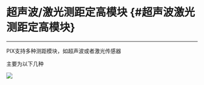 # 超声波/激光测距定高模块 {#超声波激光测距定高模块}

---

PIX支持多种测距模块，如超声波或者激光传感器

主要为以下几种

![](http://doc.cuav.net/PixHack/assets/RangeFinder_LandingPageImage_4.png)

